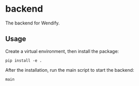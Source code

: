 # backend

The backend for Wendify.

## Usage

Create a virtual environment, then install the package:

```
pip install -e .
```

After the installation, run the main script to start the backend:

```
main
```
